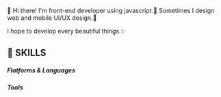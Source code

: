 👋 Hi there!
I'm front-end developer using javascript.📑
Sometimes I design web and mobile UI/UX design.🎨

I hope to develop every beautiful things.✨



## 💪 SKILLS
##### Flatforms & Languages


##### Tools


